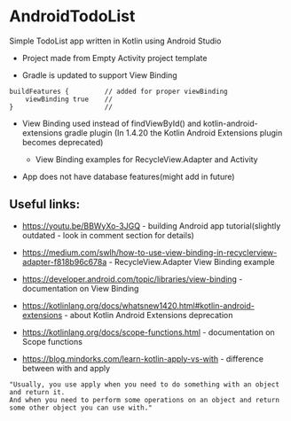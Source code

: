 # AndroidTodoList
Simple TodoList app written in Kotlin using Android Studio

* Project made from Empty Activity project template

* Gradle is updated to support View Binding
```
buildFeatures {         // added for proper viewBinding
    viewBinding true    //
}                       //
```

* View Binding used instead of findViewById() and kotlin-android-extensions gradle plugin (In 1.4.20 the Kotlin Android Extensions plugin becomes deprecated)

  * View Binding examples for RecycleView.Adapter and Activity

* App does not have database features(might add in future)

## Useful links:
* https://youtu.be/BBWyXo-3JGQ - building Android app tutorial(slightly outdated - look in comment section for details)

* https://medium.com/swlh/how-to-use-view-binding-in-recyclerview-adapter-f818b96c678a - RecycleView.Adapter View Binding example

* https://developer.android.com/topic/libraries/view-binding - documentation on View Binding

* https://kotlinlang.org/docs/whatsnew1420.html#kotlin-android-extensions - about Kotlin Android Extensions deprecation

* https://kotlinlang.org/docs/scope-functions.html - documentation on Scope functions

* https://blog.mindorks.com/learn-kotlin-apply-vs-with - difference between with and apply
```
"Usually, you use apply when you need to do something with an object and return it. 
And when you need to perform some operations on an object and return some other object you can use with."
```
